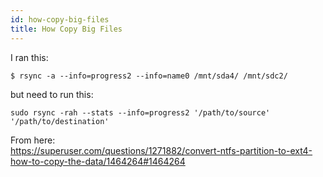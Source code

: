 ```yaml
---
id: how-copy-big-files
title: How Copy Big Files
---
```


I ran this:

```
$ rsync -a --info=progress2 --info=name0 /mnt/sda4/ /mnt/sdc2/

```

but need to run this:

```
sudo rsync -rah --stats --info=progress2 '/path/to/source' '/path/to/destination'
```
From here:  
https://superuser.com/questions/1271882/convert-ntfs-partition-to-ext4-how-to-copy-the-data/1464264#1464264